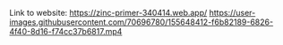 Link to website: https://zinc-primer-340414.web.app/
https://user-images.githubusercontent.com/70696780/155648412-f6b82189-6826-4f40-8d16-f74cc37b6817.mp4
